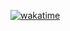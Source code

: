 [![wakatime](https://wakatime.com/badge/user/f9a8d1a4-390c-4474-b8b6-e4d351471120.svg)](https://wakatime.com/@f9a8d1a4-390c-4474-b8b6-e4d351471120)